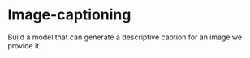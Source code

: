 # Image-captioning
Build a model that can generate a descriptive caption for an image we provide it.
